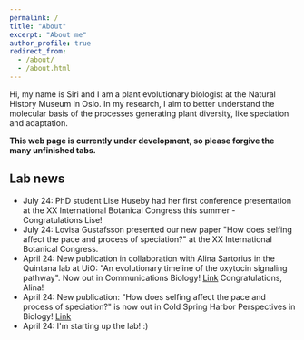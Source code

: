 ```yaml
---
permalink: /
title: "About"
excerpt: "About me"
author_profile: true
redirect_from: 
  - /about/
  - /about.html
---
```


Hi, my name is Siri and I am a plant evolutionary biologist at the Natural History Museum in Oslo. In my research, I aim to better understand the molecular basis of the processes generating plant diversity, like speciation and adaptation. 


**This web page is currently under development, so please forgive the many unfinished tabs.** 


## Lab news
- July 24: PhD student Lise Huseby had her first conference presentation at the XX International Botanical Congress this summer - Congratulations Lise! 
- July 24: Lovisa Gustafsson presented our new paper "How does selfing affect the pace and process of speciation?" at the XX International Botanical Congress.
- April 24: New publication in collaboration with Alina Sartorius in the Quintana lab at UiO: "An evolutionary timeline of the oxytocin signaling pathway". Now out in Communications Biology! [Link](https://www.nature.com/articles/s42003-024-06094-9) Congratulations, Alina!
- April 24: New publication: "How does selfing affect the pace and process of speciation?" is now out in Cold Spring Harbor Perspectives in Biology! [Link](https://cshperspectives.cshlp.org/content/early/2024/03/19/cshperspect.a041426.abstract)
- April 24: I'm starting up the lab! :)


